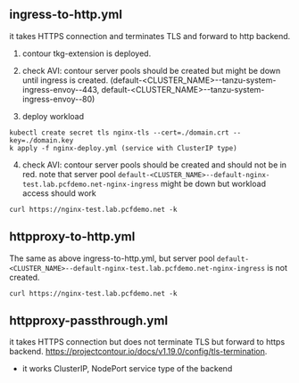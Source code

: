 

## ingress-to-http.yml
it takes HTTPS connection and terminates TLS and forward to http backend.
1. contour tkg-extension is deployed.
2. check AVI: contour server pools should be created but might be down until ingress is created. (default-<CLUSTER_NAME>--tanzu-system-ingress-envoy--443, default-<CLUSTER_NAME>--tanzu-system-ingress-envoy--80)

3. deploy workload
```
kubectl create secret tls nginx-tls --cert=./domain.crt --key=./domain.key
k apply -f nginx-deploy.yml (service with ClusterIP type)
```
4. check AVI: contour server pools should be created and should not be in red. note that server pool `default-<CLUSTER_NAME>--default-nginx-test.lab.pcfdemo.net-nginx-ingress` might be down but workload access should work
```
curl https://nginx-test.lab.pcfdemo.net -k
```
## httpproxy-to-http.yml
The same as above ingress-to-http.yml, but server pool `default-<CLUSTER_NAME>--default-nginx-test.lab.pcfdemo.net-nginx-ingress` is not created.
```
curl https://nginx-test.lab.pcfdemo.net -k
```

## httpproxy-passthrough.yml
it takes HTTPS connection but does not terminate TLS but forward to https backend. https://projectcontour.io/docs/v1.19.0/config/tls-termination.
- it works ClusterIP, NodePort service type of the backend

